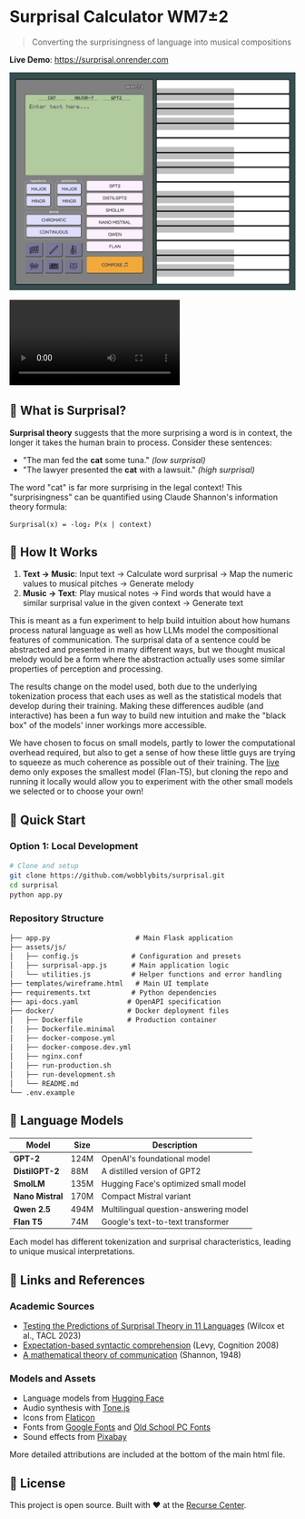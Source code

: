 # Surprisal Calculator WM7±2

> Converting the surprisingness of language into musical compositions

**Live Demo**: https://surprisal.onrender.com  

![Surprisal Calculator Interface](./preview/interface.png)

![Surprisal Calculator Demo](./preview/cat.mp4)

## 🎵 What is Surprisal?

**Surprisal theory** suggests that the more surprising a word is in context, the longer it takes the human brain to process. Consider these sentences:

- "The man fed the **cat** some tuna." *(low surprisal)*
- "The lawyer presented the **cat** with a lawsuit." *(high surprisal)*

The word "cat" is far more surprising in the legal context! This "surprisingness" can be quantified using Claude Shannon's information theory formula:

```
Surprisal(x) = -log₂ P(x | context)
```

## 🎹 How It Works

1. **Text → Music**: Input text → Calculate word surprisal → Map the numeric values to musical pitches → Generate melody
2. **Music → Text**: Play musical notes → Find words that would have a similar surprisal value in the given context → Generate text

This is meant as a fun experiment to help build intuition about how humans process natural language as well as how LLMs model the compositional features of communication. The surprisal data of a sentence could be abstracted and presented in many different ways, but we thought musical melody would be a form where the abstraction actually uses some similar properties of perception and processing.

The results change on the model used, both due to the underlying tokenization process that each uses as well as the statistical models that develop during their training. Making these differences audible (and interactive) has been a fun way to build new intuition and make the "black box" of the models' inner workings more accessible.

We have chosen to focus on small models, partly to lower the computational overhead required, but also to get a sense of how these little guys are trying to squeeze as much coherence as possible out of their training. The [live](https://surprisal.onrender.com) demo only exposes the smallest model (Flan-T5), but cloning the repo and running it locally would allow you to experiment with the other small models we selected or to choose your own!

## 🚀 Quick Start

### Option 1: Local Development

```bash
# Clone and setup
git clone https://github.com/wobblybits/surprisal.git
cd surprisal
python app.py
```

### Repository Structure
```
├── app.py                     # Main Flask application
├── assets/js/
│   ├── config.js             # Configuration and presets
│   ├── surprisal-app.js      # Main application logic
│   └── utilities.js          # Helper functions and error handling
├── templates/wireframe.html   # Main UI template
├── requirements.txt          # Python dependencies
├── api-docs.yaml            # OpenAPI specification
├── docker/                  # Docker deployment files
│   ├── Dockerfile           # Production container
│   ├── Dockerfile.minimal
│   ├── docker-compose.yml
│   ├── docker-compose.dev.yml
│   ├── nginx.conf
│   ├── run-production.sh
│   ├── run-development.sh
│   └── README.md
└── .env.example
```

## 🔬 Language Models

| Model | Size | Description |
|-------|------|-------------|
| **GPT-2** | 124M | OpenAI's foundational model |
| **DistilGPT-2** | 88M | A distilled version of GPT2 |
| **SmolLM** | 135M | Hugging Face's optimized small model |
| **Nano Mistral** | 170M | Compact Mistral variant |
| **Qwen 2.5** | 494M | Multilingual question-answering model |
| **Flan T5** | 74M | Google's text-to-text transformer |

Each model has different tokenization and surprisal characteristics, leading to unique musical interpretations.

## 🔗 Links and References

### Academic Sources
- [Testing the Predictions of Surprisal Theory in 11 Languages](https://aclanthology.org/2023.tacl-1.82/) (Wilcox et al., TACL 2023)
- [Expectation-based syntactic comprehension](https://doi.org/10.1016/j.cognition.2007.05.006) (Levy, Cognition 2008)
- [A mathematical theory of communication](https://doi.org/10.1002/j.1538-7305.1948.tb01338.x) (Shannon, 1948)

### Models and Assets
- Language models from [Hugging Face](https://huggingface.co/)
- Audio synthesis with [Tone.js](https://tonejs.github.io/)
- Icons from [Flaticon](https://www.flaticon.com/)
- Fonts from [Google Fonts](https://fonts.google.com/) and [Old School PC Fonts](https://int10h.org/oldschool-pc-fonts/)
- Sound effects from [Pixabay](https://www.pixabay.com/)

More detailed attributions are included at the bottom of the main html file.

## 📄 License

This project is open source. Built with ❤️ at the [Recurse Center](https://www.recurse.com/).
